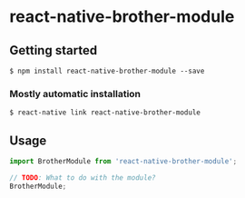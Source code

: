 # react-native-brother-module

## Getting started

`$ npm install react-native-brother-module --save`

### Mostly automatic installation

`$ react-native link react-native-brother-module`

## Usage
```javascript
import BrotherModule from 'react-native-brother-module';

// TODO: What to do with the module?
BrotherModule;
```
